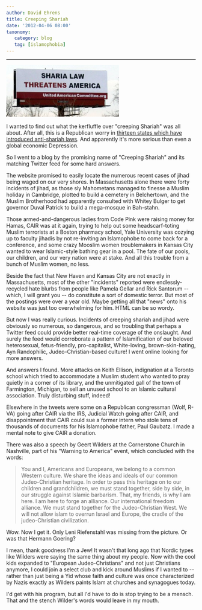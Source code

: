```yaml
---
author: David Ehrens
title: Creeping Shariah
date: '2012-04-06 08:00'
taxonomy:
   category: blog
   tag: [islamophobia]
---
```

---

![shariah](shariah-300x137.jpg)


I wanted to find out what the kerfluffle over "creeping Shariah" was all about. After all, this is a Republican worry in [thirteen states which have introduced anti-shariah laws](http://thinkprogress.org/politics/2011/02/08/142590/sharia-states/). And apparently it's more serious than even a global economic Depression.

So I went to a blog by the promising name of "Creeping Shariah" and its matching Twitter feed for some hard answers.

The website promised to easily locate the numerous recent cases of jihad being waged on our very shores. In Massachusetts alone there were forty incidents of jihad, as those sly Mahometans managed to finesse a Muslim holiday in Cambridge, plotted to build a cemetery in Belchertown, and the Muslim Brotherhood had apparently consulted with Whitey Bulger to get governor Duval Patrick to build a mega-mosque in Bah-stahn.

Those armed-and-dangerous ladies from Code Pink were raising money for Hamas, CAIR was at it again, trying to help out some headscarf-toting Muslim terrorists at a Boston pharmacy school, Yale University was cozying up to faculty jihadis by not re-inviting an Islamophobe to come back for a conference, and some crazy Mooslim women troublemakers in Kansas City wanted to wear Islamic-style bathing gear in a pool. The fate of our pools, our children, and our very nation were at stake. And all this trouble from a bunch of Muslim women, no less.

Beside the fact that New Haven and Kansas City are not exactly in Massachusetts, most of the other "incidents" reported were endlessly-recycled hate blurbs from people like Pamela Gellar and Rick Santorum -- which, I will grant you -- do constitute a sort of domestic terror. But most of the postings were over a year old. Maybe getting all that "news" onto his website was just too overwhelming for him. HTML can be so wordy.

But now I was really curious. Incidents of creeping shariah and jihad were obviously so numerous, so dangerous, and so troubling that perhaps a Twitter feed could provide better real-time coverage of the onslaught. And surely the feed would corroborate a pattern of Islamification of our beloved heterosexual, fetus-friendly, pro-capitalist, White-loving, brown-skin-hating, Ayn Randophilic, Judeo-Christian-based culture! I went online looking for more answers.

And answers I found. More attacks on Keith Ellison, indignation at a Toronto school which tried to accommodate a Muslim student who wanted to pray quietly in a corner of its library, and the unmitigated gall of the town of Farmington, Michigan, to sell an unused school to an Islamic cultural association. Truly disturbing stuff, indeed!

Elsewhere in the tweets were some on a Republican congressman (Wolf, R-VA) going after CAIR via the IRS, Judicial Watch going after CAIR, and disappointment that CAIR could sue a former intern who stole tens of thousands of documents for his Islamophobe father, Paul Gaubatz. I made a mental note to give CAIR a donation.

There was also a speech by Geert Wilders at the Cornerstone Church in Nashville, part of his "Warning to America" event, which concluded with the words:

> You and I, Americans and Europeans, we belong to a common Western culture. We share the ideas and ideals of our common Judeo-Christian heritage. In order to pass this heritage on to our children and grandchildren, we must stand together, side by side, in our struggle against Islamic barbarism. That, my friends, is why I am here. I am here to forge an alliance. Our international freedom alliance. We must stand together for the Judeo-Christian West. We will not allow islam to overrun Israel and Europe, the cradle of the judeo-Christian civilization.

Wow. Now I get it. Only Leni Riefenstahl was missing from the picture. Or was that Hermann Goering?

I mean, thank goodness I'm a Jew! It wasn't that long ago that Nordic types like Wilders were saying the same thing about my people. Now with the cool kids expanded to "European Judeo-Christians" and not just Christians anymore, I could join a select club and kick around Muslims if I wanted to -- rather than just being a Yid whose faith and culture was once characterized by Nazis exactly as Wilders paints Islam at churches and synagogues today.

I'd get with his program, but all I'd have to do is stop trying to be a mensch. That and the stench Wilder's words would leave in my mouth.
